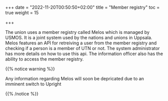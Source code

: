 +++
date = "2022-11-20T00:50:50+02:00"
title = "Member registry"
toc = true
weight = 15

+++

The union uses a member registry called Melos which is managed by USMOS. It is a joint system used by
the nations and unions in Uppsala. Melos features an API for retreiving a user from the member registry
and checking if a person is a member of UTN or not. The system administrator has more details on how to use
this api. The information officer also has the ability to access the member registry.

{{% notice warning %}}

Any information regarding Melos will soon be depricated due to an imminent switch to Upright

{{% /notice %}}

